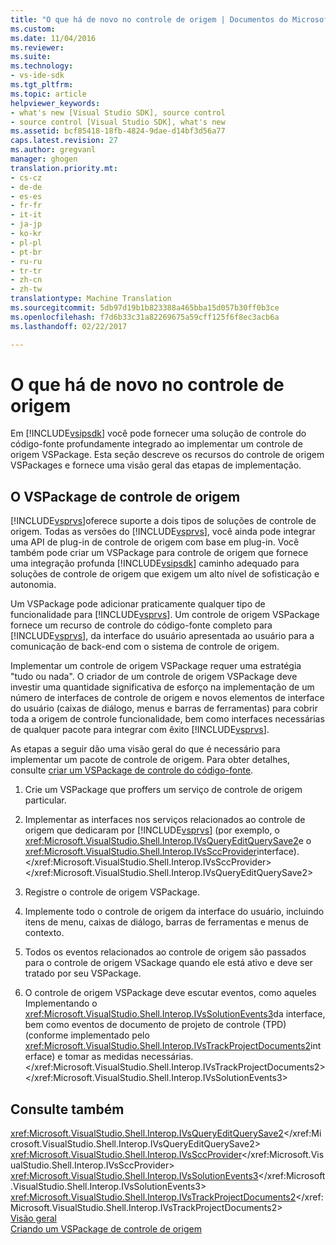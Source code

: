 ```yaml
---
title: "O que há de novo no controle de origem | Documentos do Microsoft"
ms.custom: 
ms.date: 11/04/2016
ms.reviewer: 
ms.suite: 
ms.technology:
- vs-ide-sdk
ms.tgt_pltfrm: 
ms.topic: article
helpviewer_keywords:
- what's new [Visual Studio SDK], source control
- source control [Visual Studio SDK], what's new
ms.assetid: bcf85418-18fb-4824-9dae-d14bf3d56a77
caps.latest.revision: 27
ms.author: gregvanl
manager: ghogen
translation.priority.mt:
- cs-cz
- de-de
- es-es
- fr-fr
- it-it
- ja-jp
- ko-kr
- pl-pl
- pt-br
- ru-ru
- tr-tr
- zh-cn
- zh-tw
translationtype: Machine Translation
ms.sourcegitcommit: 5db97d19b1b823388a465bba15d057b30ff0b3ce
ms.openlocfilehash: f7d6b33c31a82269675a59cff125f6f8ec3acb6a
ms.lasthandoff: 02/22/2017

---
```

# <a name="what39s-new-in-source-control"></a>O que há de novo no controle de origem
Em [!INCLUDE[vsipsdk](../../extensibility/includes/vsipsdk_md.md)] você pode fornecer uma solução de controle do código-fonte profundamente integrado ao implementar um controle de origem VSPackage. Esta seção descreve os recursos do controle de origem VSPackages e fornece uma visão geral das etapas de implementação.  
  
## <a name="the-source-control-vspackage"></a>O VSPackage de controle de origem  
 [!INCLUDE[vsprvs](../../code-quality/includes/vsprvs_md.md)]oferece suporte a dois tipos de soluções de controle de origem. Todas as versões do [!INCLUDE[vsprvs](../../code-quality/includes/vsprvs_md.md)], você ainda pode integrar uma API de plug-in de controle de origem com base em plug-in. Você também pode criar um VSPackage para controle de origem que fornece uma integração profunda [!INCLUDE[vsipsdk](../../extensibility/includes/vsipsdk_md.md)] caminho adequado para soluções de controle de origem que exigem um alto nível de sofisticação e autonomia.  
  
 Um VSPackage pode adicionar praticamente qualquer tipo de funcionalidade para [!INCLUDE[vsprvs](../../code-quality/includes/vsprvs_md.md)]. Um controle de origem VSPackage fornece um recurso de controle do código-fonte completo para [!INCLUDE[vsprvs](../../code-quality/includes/vsprvs_md.md)], da interface do usuário apresentada ao usuário para a comunicação de back-end com o sistema de controle de origem.  
  
 Implementar um controle de origem VSPackage requer uma estratégia "tudo ou nada". O criador de um controle de origem VSPackage deve investir uma quantidade significativa de esforço na implementação de um número de interfaces de controle de origem e novos elementos de interface do usuário (caixas de diálogo, menus e barras de ferramentas) para cobrir toda a origem de controle funcionalidade, bem como interfaces necessárias de qualquer pacote para integrar com êxito [!INCLUDE[vsprvs](../../code-quality/includes/vsprvs_md.md)].  
  
 As etapas a seguir dão uma visão geral do que é necessário para implementar um pacote de controle de origem. Para obter detalhes, consulte [criar um VSPackage de controle do código-fonte](../../extensibility/internals/creating-a-source-control-vspackage.md).  
  
1.  Crie um VSPackage que proffers um serviço de controle de origem particular.  
  
2.  Implementar as interfaces nos serviços relacionados ao controle de origem que dedicaram por [!INCLUDE[vsprvs](../../code-quality/includes/vsprvs_md.md)] (por exemplo, o <xref:Microsoft.VisualStudio.Shell.Interop.IVsQueryEditQuerySave2>e o <xref:Microsoft.VisualStudio.Shell.Interop.IVsSccProvider>interface).</xref:Microsoft.VisualStudio.Shell.Interop.IVsSccProvider> </xref:Microsoft.VisualStudio.Shell.Interop.IVsQueryEditQuerySave2>  
  
3.  Registre o controle de origem VSPackage.  
  
4.  Implemente todo o controle de origem da interface do usuário, incluindo itens de menu, caixas de diálogo, barras de ferramentas e menus de contexto.  
  
5.  Todos os eventos relacionados ao controle de origem são passados para o controle de origem VSackage quando ele está ativo e deve ser tratado por seu VSPackage.  
  
6.  O controle de origem VSPackage deve escutar eventos, como aqueles Implementando o <xref:Microsoft.VisualStudio.Shell.Interop.IVsSolutionEvents3>da interface, bem como eventos de documento de projeto de controle (TPD) (conforme implementado pelo <xref:Microsoft.VisualStudio.Shell.Interop.IVsTrackProjectDocuments2>interface) e tomar as medidas necessárias.</xref:Microsoft.VisualStudio.Shell.Interop.IVsTrackProjectDocuments2> </xref:Microsoft.VisualStudio.Shell.Interop.IVsSolutionEvents3>  
  
## <a name="see-also"></a>Consulte também  
 <xref:Microsoft.VisualStudio.Shell.Interop.IVsQueryEditQuerySave2></xref:Microsoft.VisualStudio.Shell.Interop.IVsQueryEditQuerySave2>   
 <xref:Microsoft.VisualStudio.Shell.Interop.IVsSccProvider></xref:Microsoft.VisualStudio.Shell.Interop.IVsSccProvider>   
 <xref:Microsoft.VisualStudio.Shell.Interop.IVsSolutionEvents3></xref:Microsoft.VisualStudio.Shell.Interop.IVsSolutionEvents3>   
 <xref:Microsoft.VisualStudio.Shell.Interop.IVsTrackProjectDocuments2></xref:Microsoft.VisualStudio.Shell.Interop.IVsTrackProjectDocuments2>   
 [Visão geral](../../extensibility/internals/source-control-integration-overview.md)   
 [Criando um VSPackage de controle de origem](../../extensibility/internals/creating-a-source-control-vspackage.md)
